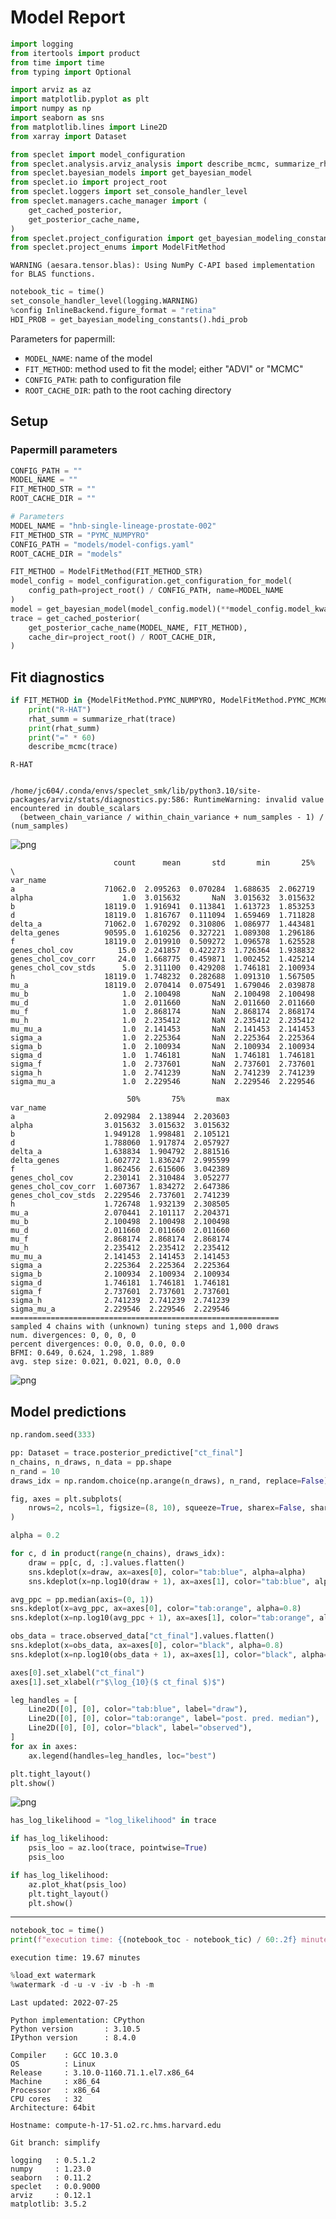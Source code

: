 # Model Report


```python
import logging
from itertools import product
from time import time
from typing import Optional

import arviz as az
import matplotlib.pyplot as plt
import numpy as np
import seaborn as sns
from matplotlib.lines import Line2D
from xarray import Dataset

from speclet import model_configuration
from speclet.analysis.arviz_analysis import describe_mcmc, summarize_rhat
from speclet.bayesian_models import get_bayesian_model
from speclet.io import project_root
from speclet.loggers import set_console_handler_level
from speclet.managers.cache_manager import (
    get_cached_posterior,
    get_posterior_cache_name,
)
from speclet.project_configuration import get_bayesian_modeling_constants
from speclet.project_enums import ModelFitMethod
```

    WARNING (aesara.tensor.blas): Using NumPy C-API based implementation for BLAS functions.



```python
notebook_tic = time()
set_console_handler_level(logging.WARNING)
%config InlineBackend.figure_format = "retina"
HDI_PROB = get_bayesian_modeling_constants().hdi_prob
```

Parameters for papermill:

- `MODEL_NAME`: name of the model
- `FIT_METHOD`: method used to fit the model; either "ADVI" or "MCMC"
- `CONFIG_PATH`: path to configuration file
- `ROOT_CACHE_DIR`: path to the root caching directory

## Setup

### Papermill parameters


```python
CONFIG_PATH = ""
MODEL_NAME = ""
FIT_METHOD_STR = ""
ROOT_CACHE_DIR = ""
```


```python
# Parameters
MODEL_NAME = "hnb-single-lineage-prostate-002"
FIT_METHOD_STR = "PYMC_NUMPYRO"
CONFIG_PATH = "models/model-configs.yaml"
ROOT_CACHE_DIR = "models"
```


```python
FIT_METHOD = ModelFitMethod(FIT_METHOD_STR)
model_config = model_configuration.get_configuration_for_model(
    config_path=project_root() / CONFIG_PATH, name=MODEL_NAME
)
model = get_bayesian_model(model_config.model)(**model_config.model_kwargs)
trace = get_cached_posterior(
    get_posterior_cache_name(MODEL_NAME, FIT_METHOD),
    cache_dir=project_root() / ROOT_CACHE_DIR,
)
```

## Fit diagnostics


```python
if FIT_METHOD in {ModelFitMethod.PYMC_NUMPYRO, ModelFitMethod.PYMC_MCMC}:
    print("R-HAT")
    rhat_summ = summarize_rhat(trace)
    print(rhat_summ)
    print("=" * 60)
    describe_mcmc(trace)
```

    R-HAT


    /home/jc604/.conda/envs/speclet_smk/lib/python3.10/site-packages/arviz/stats/diagnostics.py:586: RuntimeWarning: invalid value encountered in double_scalars
      (between_chain_variance / within_chain_variance + num_samples - 1) / (num_samples)




![png](hnb-single-lineage-prostate-002_PYMC_NUMPYRO_files/hnb-single-lineage-prostate-002_PYMC_NUMPYRO_10_2.png)



                           count      mean       std       min       25%  \
    var_name
    a                    71062.0  2.095263  0.070284  1.688635  2.062719
    alpha                    1.0  3.015632       NaN  3.015632  3.015632
    b                    18119.0  1.916941  0.113841  1.613723  1.853253
    d                    18119.0  1.816767  0.111094  1.659469  1.711828
    delta_a              71062.0  1.670292  0.310806  1.086977  1.443481
    delta_genes          90595.0  1.610256  0.327221  1.089308  1.296186
    f                    18119.0  2.019910  0.509272  1.096578  1.625528
    genes_chol_cov          15.0  2.241857  0.422273  1.726364  1.938832
    genes_chol_cov_corr     24.0  1.668775  0.459871  1.002452  1.425214
    genes_chol_cov_stds      5.0  2.311100  0.429208  1.746181  2.100934
    h                    18119.0  1.748232  0.282688  1.091310  1.567505
    mu_a                 18119.0  2.070414  0.075491  1.679046  2.039878
    mu_b                     1.0  2.100498       NaN  2.100498  2.100498
    mu_d                     1.0  2.011660       NaN  2.011660  2.011660
    mu_f                     1.0  2.868174       NaN  2.868174  2.868174
    mu_h                     1.0  2.235412       NaN  2.235412  2.235412
    mu_mu_a                  1.0  2.141453       NaN  2.141453  2.141453
    sigma_a                  1.0  2.225364       NaN  2.225364  2.225364
    sigma_b                  1.0  2.100934       NaN  2.100934  2.100934
    sigma_d                  1.0  1.746181       NaN  1.746181  1.746181
    sigma_f                  1.0  2.737601       NaN  2.737601  2.737601
    sigma_h                  1.0  2.741239       NaN  2.741239  2.741239
    sigma_mu_a               1.0  2.229546       NaN  2.229546  2.229546

                              50%       75%       max
    var_name
    a                    2.092984  2.138944  2.203603
    alpha                3.015632  3.015632  3.015632
    b                    1.949128  1.998481  2.105121
    d                    1.788060  1.917874  2.057927
    delta_a              1.638834  1.904792  2.881516
    delta_genes          1.602772  1.836247  2.995599
    f                    1.862456  2.615606  3.042389
    genes_chol_cov       2.230141  2.310484  3.052277
    genes_chol_cov_corr  1.607367  1.834272  2.647386
    genes_chol_cov_stds  2.229546  2.737601  2.741239
    h                    1.726748  1.932139  2.308505
    mu_a                 2.070441  2.101117  2.204371
    mu_b                 2.100498  2.100498  2.100498
    mu_d                 2.011660  2.011660  2.011660
    mu_f                 2.868174  2.868174  2.868174
    mu_h                 2.235412  2.235412  2.235412
    mu_mu_a              2.141453  2.141453  2.141453
    sigma_a              2.225364  2.225364  2.225364
    sigma_b              2.100934  2.100934  2.100934
    sigma_d              1.746181  1.746181  1.746181
    sigma_f              2.737601  2.737601  2.737601
    sigma_h              2.741239  2.741239  2.741239
    sigma_mu_a           2.229546  2.229546  2.229546
    ============================================================
    sampled 4 chains with (unknown) tuning steps and 1,000 draws
    num. divergences: 0, 0, 0, 0
    percent divergences: 0.0, 0.0, 0.0, 0.0
    BFMI: 0.649, 0.624, 1.298, 1.889
    avg. step size: 0.021, 0.021, 0.0, 0.0




![png](hnb-single-lineage-prostate-002_PYMC_NUMPYRO_files/hnb-single-lineage-prostate-002_PYMC_NUMPYRO_10_4.png)



## Model predictions


```python
np.random.seed(333)

pp: Dataset = trace.posterior_predictive["ct_final"]
n_chains, n_draws, n_data = pp.shape
n_rand = 10
draws_idx = np.random.choice(np.arange(n_draws), n_rand, replace=False)

fig, axes = plt.subplots(
    nrows=2, ncols=1, figsize=(8, 10), squeeze=True, sharex=False, sharey=False
)

alpha = 0.2

for c, d in product(range(n_chains), draws_idx):
    draw = pp[c, d, :].values.flatten()
    sns.kdeplot(x=draw, ax=axes[0], color="tab:blue", alpha=alpha)
    sns.kdeplot(x=np.log10(draw + 1), ax=axes[1], color="tab:blue", alpha=alpha)

avg_ppc = pp.median(axis=(0, 1))
sns.kdeplot(x=avg_ppc, ax=axes[0], color="tab:orange", alpha=0.8)
sns.kdeplot(x=np.log10(avg_ppc + 1), ax=axes[1], color="tab:orange", alpha=0.8)

obs_data = trace.observed_data["ct_final"].values.flatten()
sns.kdeplot(x=obs_data, ax=axes[0], color="black", alpha=0.8)
sns.kdeplot(x=np.log10(obs_data + 1), ax=axes[1], color="black", alpha=0.8)

axes[0].set_xlabel("ct_final")
axes[1].set_xlabel(r"$\log_{10}($ ct_final $)$")

leg_handles = [
    Line2D([0], [0], color="tab:blue", label="draw"),
    Line2D([0], [0], color="tab:orange", label="post. pred. median"),
    Line2D([0], [0], color="black", label="observed"),
]
for ax in axes:
    ax.legend(handles=leg_handles, loc="best")

plt.tight_layout()
plt.show()
```



![png](hnb-single-lineage-prostate-002_PYMC_NUMPYRO_files/hnb-single-lineage-prostate-002_PYMC_NUMPYRO_12_0.png)




```python
has_log_likelihood = "log_likelihood" in trace
```


```python
if has_log_likelihood:
    psis_loo = az.loo(trace, pointwise=True)
    psis_loo
```


```python
if has_log_likelihood:
    az.plot_khat(psis_loo)
    plt.tight_layout()
    plt.show()
```

---


```python
notebook_toc = time()
print(f"execution time: {(notebook_toc - notebook_tic) / 60:.2f} minutes")
```

    execution time: 19.67 minutes



```python
%load_ext watermark
%watermark -d -u -v -iv -b -h -m
```

    Last updated: 2022-07-25

    Python implementation: CPython
    Python version       : 3.10.5
    IPython version      : 8.4.0

    Compiler    : GCC 10.3.0
    OS          : Linux
    Release     : 3.10.0-1160.71.1.el7.x86_64
    Machine     : x86_64
    Processor   : x86_64
    CPU cores   : 32
    Architecture: 64bit

    Hostname: compute-h-17-51.o2.rc.hms.harvard.edu

    Git branch: simplify

    logging   : 0.5.1.2
    numpy     : 1.23.0
    seaborn   : 0.11.2
    speclet   : 0.0.9000
    arviz     : 0.12.1
    matplotlib: 3.5.2
